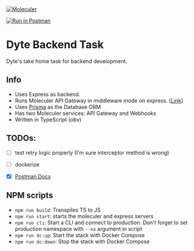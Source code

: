[![Moleculer](https://badgen.net/badge/Powered%20by/Moleculer/0e83cd)](https://moleculer.services)

[![Run in Postman](https://run.pstmn.io/button.svg)](https://app.getpostman.com/run-collection/10485826-a44b3838-fe37-4b59-9245-d00f7a279c52?action=collection%2Ffork&collection-url=entityId%3D10485826-a44b3838-fe37-4b59-9245-d00f7a279c52%26entityType%3Dcollection%26workspaceId%3D58ecc89f-c186-4756-8d21-30d9578e47a6#?env%5Bdyte%5D=W3sia2V5IjoidG9rZW4iLCJ2YWx1ZSI6ImV5SmhiR2NpT2lKSVV6STFOaUlzSW5SNWNDSTZJa3BYVkNKOS5leUpwWkNJNklqSTJPR1V6TVdNMkxUQTROV0V0TkRVeU9TMWlOalkzTFRWbU9USTNaVEprT1RSaE55SXNJbWxoZENJNk1UWXlOalV4TnpZNE0zMC5wSU1IT3hldWRDQ0JobGtZX3QtUGZZel8yMXQwMGh2c250SXQ5N1IzclprIiwiZW5hYmxlZCI6dHJ1ZX0seyJrZXkiOiJhZG1pbi1rZXkiLCJ2YWx1ZSI6ImFkbWluIiwiZW5hYmxlZCI6dHJ1ZX1d)

# Dyte Backend Task
Dyte's take home task for backend development.
## Info
* Uses Express as backend. 
* Runs Moleculer API Gateway in middleware mode on express. [[Link](https://moleculer.services/docs/0.12/moleculer-web.html#ExpressJS-middleware-usage)]
* Uses [Prisma](https://www.prisma.io/) as the Database ORM
* Has two Moleculer services: API Gateway and Webhooks
* Written in TypeScript (obv)


## TODOs:
- [ ] test retry logic properly (I'm sure interceptor method is wrong)
- [ ] dockerize
- [x] [Postman Docs](https://www.getpostman.com/collections/d6e6df0a246d12f7f4b5)


## NPM scripts
- `npm run build`: Transpiles TS to JS
- `npm run start`: starts the moleculer and express servers
- `npm run cli`: Start a CLI and connect to production. Don't forget to set production namespace with `--ns` argument in script
- `npm run dc:up`: Start the stack with Docker Compose
- `npm run dc:down`: Stop the stack with Docker Compose
